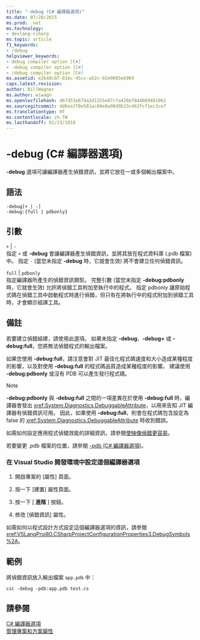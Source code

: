 ```yaml
---
title: "-debug (C# 編譯器選項)"
ms.date: 07/20/2015
ms.prod: .net
ms.technology:
- devlang-csharp
ms.topic: article
f1_keywords:
- /debug
helpviewer_keywords:
- debug compiler option [C#]
- -debug compiler option [C#]
- /debug compiler option [C#]
ms.assetid: e2b48c07-01bc-45cc-a52c-92e9085eb969
caps.latest.revision: 
author: BillWagner
ms.author: wiwagn
ms.openlocfilehash: d67d53e679a2d1255e87cfa426bf844089481061
ms.sourcegitcommit: dd6ea7f0e581ac84e0a90d9b23c463fcf1ec3ce7
ms.translationtype: HT
ms.contentlocale: zh-TW
ms.lasthandoff: 01/23/2018
---
```

# <a name="-debug-c-compiler-options"></a>-debug (C# 編譯器選項)
**-debug** 選項可讓編譯器產生偵錯資訊，並將它放在一或多個輸出檔案中。  
  
## <a name="syntax"></a>語法  
  
```console  
-debug[+ | -]  
-debug:{full | pdbonly}  
```  
  
## <a name="arguments"></a>引數  
 `+` &#124; `-`  
 指定 `+` 或 **-debug** 會讓編譯器產生偵錯資訊，並將其放在程式資料庫 (.pdb 檔案) 中。 指定 `-` (當您未指定 **-debug** 時，它就會生效) 將不會建立任何偵錯資訊。  
  
 `full` &#124; `pdbonly`  
 指定編譯器所產生的偵錯資訊類型。 完整引數 (當您未指定 **-debug:pdbonly** 時，它就會生效) 允許將偵錯工具附加至執行中的程式。 指定 pdbonly 讓原始程式碼在偵錯工具中啟動程式時進行偵錯，但只有在將執行中的程式附加到偵錯工具時，才會顯示組譯工具。  
  
## <a name="remarks"></a>備註  
 若要建立偵錯組建，請使用此選項。 如果未指定 **-debug**、**-debug+** 或 **-debug:full**，您將無法偵錯程式的輸出檔案。  
  
 如果您使用 **-debug:full**，請注意會對 JIT 最佳化程式碼速度和大小造成某種程度的影響，以及對使用 **-debug:full** 的程式碼品質造成某種程度的影響。 建議使用 **-debug:pdbonly** 或沒有 PDB 可以產生發行程式碼。  
  
> [!NOTE]
>  **-debug:pdbonly** 與 **-debug:full** 之間的一項差異在於使用 **-debug:full** 時，編譯器會發出 <xref:System.Diagnostics.DebuggableAttribute>，以用來告知 JIT 編譯器有偵錯資訊可用。 因此，如果使用 **-debug:full**，則會在程式碼包含設定為 false 的 <xref:System.Diagnostics.DebuggableAttribute> 時收到錯誤。  
  
 如需如何設定應用程式偵錯效能的詳細資訊，請參閱[使映像偵錯更容易](../../../framework/debug-trace-profile/making-an-image-easier-to-debug.md)。  
  
 若要變更 .pdb 檔案的位置，請參閱 [-pdb (C# 編譯器選項)](../../../csharp/language-reference/compiler-options/pdb-compiler-option.md)。  
  
### <a name="to-set-this-compiler-option-in-the-visual-studio-development-environment"></a>在 Visual Studio 開發環境中設定這個編譯器選項  
  
1.  開啟專案的 [屬性] 頁面。  
  
2.  按一下 [建置] 屬性頁面。  
  
3.  按一下 [ **進階** ] 按鈕。  
  
4.  修改 [偵錯資訊] 屬性。  
  
 如需如何以程式設計方式設定這個編譯器選項的資訊，請參閱 <xref:VSLangProj80.CSharpProjectConfigurationProperties3.DebugSymbols%2A>。  
  
## <a name="example"></a>範例  
 將偵錯資訊放入輸出檔案 `app.pdb` 中：  
  
```console  
csc -debug -pdb:app.pdb test.cs  
```  
  
## <a name="see-also"></a>請參閱  
 [C# 編譯器選項](../../../csharp/language-reference/compiler-options/index.md)  
 [管理專案和方案屬性](/visualstudio/ide/managing-project-and-solution-properties)
